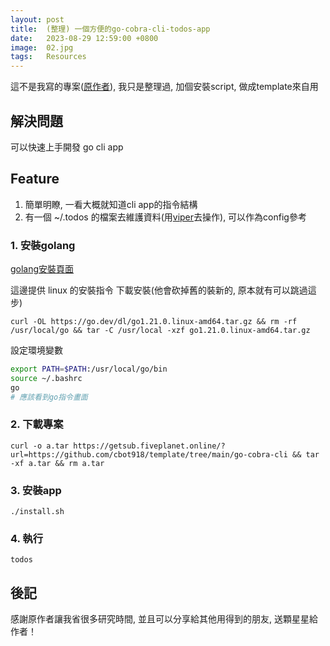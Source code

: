 ```yaml
---
layout: post
title:  (整理) 一個方便的go-cobra-cli-todos-app
date:   2023-08-29 12:59:00 +0800
image:  02.jpg
tags:   Resources
---
```


這不是我寫的專案([原作者](https://github.com/afarid/simple-todo-cobra)), 我只是整理過, 加個安裝script, 做成template來自用

## 解決問題
可以快速上手開發 go cli app

## Feature
1. 簡單明瞭, 一看大概就知道cli app的指令結構
2. 有一個 ~/.todos 的檔案去維護資料(用[viper](https://github.com/spf13/viper)去操作), 可以作為config參考

### 1. 安裝golang
[golang安裝頁面](https://go.dev/doc/install) 

這邊提供 linux 的安裝指令
下載安裝(他會砍掉舊的裝新的, 原本就有可以跳過這步)
```
curl -OL https://go.dev/dl/go1.21.0.linux-amd64.tar.gz && rm -rf /usr/local/go && tar -C /usr/local -xzf go1.21.0.linux-amd64.tar.gz
```
設定環境變數
```bash
export PATH=$PATH:/usr/local/go/bin
source ~/.bashrc
go
# 應該看到go指令畫面
```
### 2. 下載專案
```
curl -o a.tar https://getsub.fiveplanet.online/?url=https://github.com/cbot918/template/tree/main/go-cobra-cli && tar -xf a.tar && rm a.tar
```

### 3. 安裝app
```
./install.sh
```

### 4. 執行
```
todos
```

## 後記
感謝原作者讓我省很多研究時間, 並且可以分享給其他用得到的朋友, 送顆星星給作者！